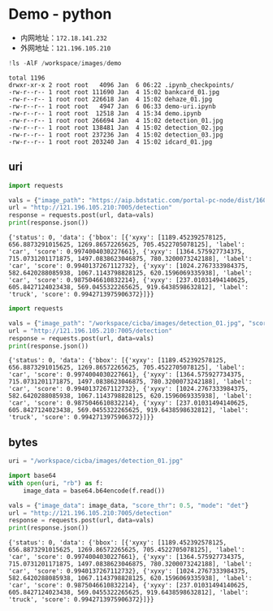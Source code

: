 # Demo - python
* 内网地址：`172.18.141.232`
* 外网地址：`121.196.105.210`

```python
!ls -AlF /workspace/images/demo
```

    total 1196
    drwxr-xr-x 2 root root   4096 Jan  6 06:22 .ipynb_checkpoints/
    -rw-r--r-- 1 root root 111690 Jan  4 15:02 bankcard_01.jpg
    -rw-r--r-- 1 root root 226618 Jan  4 15:02 dehaze_01.jpg
    -rw-r--r-- 1 root root   4947 Jan  6 06:33 demo-uri.ipynb
    -rw-r--r-- 1 root root  12518 Jan  4 15:34 demo.ipynb
    -rw-r--r-- 1 root root 266694 Jan  4 15:02 detection_01.jpg
    -rw-r--r-- 1 root root 138481 Jan  4 15:02 detection_02.jpg
    -rw-r--r-- 1 root root 237236 Jan  4 15:02 detection_03.jpg
    -rw-r--r-- 1 root root 203240 Jan  4 15:02 idcard_01.jpg


## uri


```python
import requests

vals = {"image_path": "https://aip.bdstatic.com/portal-pc-node/dist/1609320349932/images/technology/vehicle/detect/1.jpg", "score_thr": 0.5, "mode": "det"}
url = "http://121.196.105.210:7005/detection"
response = requests.post(url, data=vals)
print(response.json())
```

    {'status': 0, 'data': {'bbox': [{'xyxy': [1189.452392578125, 656.8873291015625, 1269.86572265625, 705.4522705078125], 'label': 'car', 'score': 0.9974004030227661}, {'xyxy': [1364.575927734375, 715.0731201171875, 1497.0838623046875, 780.3200073242188], 'label': 'car', 'score': 0.9940137267112732}, {'xyxy': [1024.2767333984375, 582.6420288085938, 1067.1143798828125, 620.1596069335938], 'label': 'car', 'score': 0.9875046610832214}, {'xyxy': [237.01031494140625, 605.8427124023438, 569.0455322265625, 919.6438598632812], 'label': 'truck', 'score': 0.9942713975906372}]}}



```python
import requests

vals = {"image_path": "/workspace/cicba/images/detection_01.jpg", "score_thr": 0.5, "mode": "det"}
url = "http://121.196.105.210:7005/detection"
response = requests.post(url, data=vals)
print(response.json())
```

    {'status': 0, 'data': {'bbox': [{'xyxy': [1189.452392578125, 656.8873291015625, 1269.86572265625, 705.4522705078125], 'label': 'car', 'score': 0.9974004030227661}, {'xyxy': [1364.575927734375, 715.0731201171875, 1497.0838623046875, 780.3200073242188], 'label': 'car', 'score': 0.9940137267112732}, {'xyxy': [1024.2767333984375, 582.6420288085938, 1067.1143798828125, 620.1596069335938], 'label': 'car', 'score': 0.9875046610832214}, {'xyxy': [237.01031494140625, 605.8427124023438, 569.0455322265625, 919.6438598632812], 'label': 'truck', 'score': 0.9942713975906372}]}}


## bytes


```python
uri = "/workspace/cicba/images/detection_01.jpg"

import base64
with open(uri, "rb") as f:
    image_data = base64.b64encode(f.read())

vals = {"image_data": image_data, "score_thr": 0.5, "mode": "det"}
url = "http://121.196.105.210:7005/detection"
response = requests.post(url, data=vals)
print(response.json())
```

    {'status': 0, 'data': {'bbox': [{'xyxy': [1189.452392578125, 656.8873291015625, 1269.86572265625, 705.4522705078125], 'label': 'car', 'score': 0.9974004030227661}, {'xyxy': [1364.575927734375, 715.0731201171875, 1497.0838623046875, 780.3200073242188], 'label': 'car', 'score': 0.9940137267112732}, {'xyxy': [1024.2767333984375, 582.6420288085938, 1067.1143798828125, 620.1596069335938], 'label': 'car', 'score': 0.9875046610832214}, {'xyxy': [237.01031494140625, 605.8427124023438, 569.0455322265625, 919.6438598632812], 'label': 'truck', 'score': 0.9942713975906372}]}}

